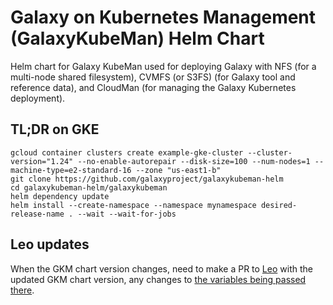 # Galaxy on Kubernetes Management (GalaxyKubeMan) Helm Chart
Helm chart for Galaxy KubeMan used for deploying Galaxy with NFS (for a
multi-node shared filesystem), CVMFS (or S3FS) (for Galaxy tool and reference data), and
CloudMan (for managing the Galaxy Kubernetes deployment).

## TL;DR on GKE

```console
gcloud container clusters create example-gke-cluster --cluster-version="1.24" --no-enable-autorepair --disk-size=100 --num-nodes=1 --machine-type=e2-standard-16 --zone "us-east1-b"
git clone https://github.com/galaxyproject/galaxykubeman-helm
cd galaxykubeman-helm/galaxykubeman
helm dependency update
helm install --create-namespace --namespace mynamespace desired-release-name . --wait --wait-for-jobs
```

## Leo updates
When the GKM chart version changes, need to make a PR to
[Leo](https://github.com/DataBiosphere/leonardo/blob/develop/Dockerfile#L29)
with the updated GKM chart version, any changes to [the variables being passed
there](https://github.com/DataBiosphere/leonardo/blob/develop/http/src/main/scala/org/broadinstitute/dsde/workbench/leonardo/util/GKEInterpreter.scala#L1342).
